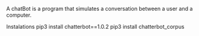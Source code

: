 A chatBot is a program that simulates a conversation between a user and a computer.

Instalations
pip3 install chatterbot==1.0.2
pip3 install chatterbot_corpus
